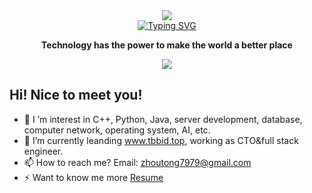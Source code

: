 <div align="center">
  <!-- knock code pictures 敲代码的图片 -->
  <img src="https://cdn.jsdelivr.net/gh/sun0225SUN/sun0225SUN/assets/images/coding.gif" /><br>
  <a href="https://git.io/typing-svg"><img src="https://readme-typing-svg.demolab.com?font=Fira+Code&pause=1000&width=435&lines=+Hi%2C+I%E2%80%99m+Tong+Zhou" alt="Typing SVG" /></a>
  <!-- profile logo 个人访问量   <img src="https://komarev.com/ghpvc/?username=AtomNotShy&label=Views&color=0e75b6&style=flat" alt="访问量统计" /> -->
<p><b>Technology has the power to make the world a better place</b></p>
      <a>
      <img media="(prefers-color-scheme: dark)" src="https://skillicons.dev/icons?i=java,cpp,python,js,ts,net,vscode,linux,spring,django,selenium,androidstudio,html,css,tailwind,react,vuejs,angular,redux,threejs,nextjs,nginx,docker,postgres,mongodb,redis,gcp,aws,discord,postman&theme=dark&perline=10" />
  </a>
</div>

## Hi! Nice to meet you!

<!-- 个人简介 -->
- 👀 I ’m interest in C++, Python, Java, server development, database, computer network, operating system, AI, etc.
- 🌱 I’m currently leanding www.tbbid.top, working as CTO&full stack engineer.
- 📫 How to reach me? Email: zhoutong7979@gmail.com
- ⚡ Want to know me more [Resume](https://github.com/AtomNotShy/AtomNotShy/wiki)
<!--
**AtomNotShy/AtomNotShy** is a ✨ _special_ ✨ repository because its `README.md` (this file) appears on your GitHub profile.

Here are some ideas to get you started:

- 🔭 I’m currently working on ...
- 🌱 I’m currently learning ...
- 👯 I’m looking to collaborate on ...
- 🤔 I’m looking for help with ...
- 💬 Ask me about ...
- 📫 How to reach me: ...
- 😄 Pronouns: ...
- ⚡ Fun fact: ...
-->
